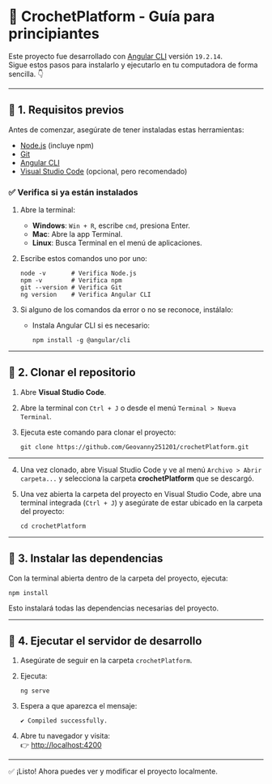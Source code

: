 # 🧶 CrochetPlatform - Guía para principiantes

Este proyecto fue desarrollado con [Angular CLI](https://angular.dev/tools/cli) versión `19.2.14`.  
Sigue estos pasos para instalarlo y ejecutarlo en tu computadora de forma sencilla. 👇

---

## 🔹 1. Requisitos previos

Antes de comenzar, asegúrate de tener instaladas estas herramientas:

- [Node.js](https://nodejs.org/) (incluye npm)
- [Git](https://git-scm.com/)
- [Angular CLI](https://angular.dev/tools/cli)
- [Visual Studio Code](https://code.visualstudio.com/) (opcional, pero recomendado)

### ✅ Verifica si ya están instalados

1. Abre la terminal:

   - **Windows**: `Win + R`, escribe `cmd`, presiona Enter.
   - **Mac**: Abre la app Terminal.
   - **Linux**: Busca Terminal en el menú de aplicaciones.

2. Escribe estos comandos uno por uno:

   ```
   node -v       # Verifica Node.js
   npm -v        # Verifica npm
   git --version # Verifica Git
   ng version    # Verifica Angular CLI
   ```

3. Si alguno de los comandos da error o no se reconoce, instálalo:

   - Instala Angular CLI si es necesario:
     ```
     npm install -g @angular/cli
     ```

----------------------------------------------------------------------------------------------------------------------------------------

## 🔸 2. Clonar el repositorio

1. Abre **Visual Studio Code**.
2. Abre la terminal con `Ctrl + J` o desde el menú `Terminal > Nueva Terminal`.
3. Ejecuta este comando para clonar el proyecto:

   ```
   git clone https://github.com/Geovanny251201/crochetPlatform.git
   ```

----------------------------------------------------------------------------------------------------------------------------------------

4. Una vez clonado, abre Visual Studio Code y ve al menú `Archivo > Abrir carpeta...` y selecciona la carpeta **crochetPlatform** que se descargó.
5. Una vez abierta la carpeta del proyecto en Visual Studio Code, abre una terminal integrada (`Ctrl + J`) y asegúrate de estar ubicado en la carpeta del proyecto:

   ```
   cd crochetPlatform
   ```

----------------------------------------------------------------------------------------------------------------------------------------

## 🔸 3. Instalar las dependencias

Con la terminal abierta dentro de la carpeta del proyecto, ejecuta:

```
npm install
```

Esto instalará todas las dependencias necesarias del proyecto.

----------------------------------------------------------------------------------------------------------------------------------------

## 🔸 4. Ejecutar el servidor de desarrollo

1. Asegúrate de seguir en la carpeta `crochetPlatform`.
2. Ejecuta:

   ```
   ng serve
   ```

3. Espera a que aparezca el mensaje:

   ```
   ✔ Compiled successfully.
   ```

4. Abre tu navegador y visita:  
   👉 [http://localhost:4200](http://localhost:4200)

----------------------------------------------------------------------------------------------------------------------------------------

✅ ¡Listo! Ahora puedes ver y modificar el proyecto localmente.
